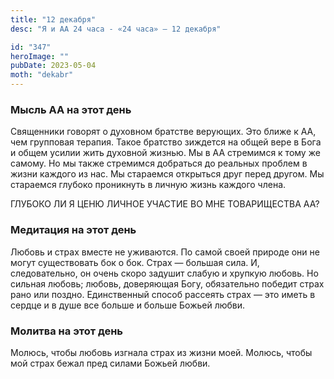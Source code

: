 ```yaml
---
title: "12 декабря"
desc: "Я и АА 24 часа - «24 часа» — 12 декабря"

id: "347"
heroImage: ""
pubDate: 2023-05-04
moth: "dekabr"
---
```


### Мысль АА на этот день

Священники говорят о духовном братстве верующих. Это ближе к АА, чем групповая
терапия. Такое братство зиждется на общей вере в Бога и общем усилии жить
духовной жизнью. Мы в АА стремимся к тому же самому. Но мы также стремимся
добраться до реальных проблем в жизни каждого из нас. Мы стараемся открыться
друг перед другом. Мы стараемся глубоко проникнуть в личную жизнь каждого
члена.

ГЛУБОКО ЛИ Я ЦЕНЮ ЛИЧНОЕ УЧАСТИЕ ВО МНЕ ТОВАРИЩЕСТВА АА?

### Медитация на этот день

Любовь и страх вместе не уживаются. По самой своей природе они не могут
существовать бок о бок. Страх — большая сила. И, следовательно, он очень скоро
задушит слабую и хрупкую любовь. Но сильная любовь; любовь, доверяющая Богу,
обязательно победит страх рано или поздно. Единственный способ рассеять страх
— это иметь в сердце и в душе все больше и больше Божьей любви.

### Молитва на этот день

Молюсь, чтобы любовь изгнала страх из жизни моей. Молюсь, чтобы мой страх
бежал пред силами Божьей любви.
